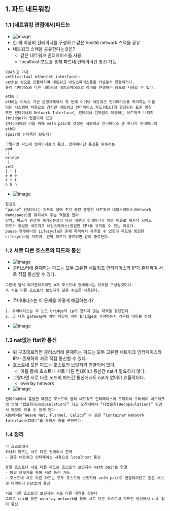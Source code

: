 ## 1. 파드 네트워킹
### 1.1 (네트워킹 관점에서)파드는
- ![image](https://github.com/user-attachments/assets/2d568bb3-5fed-4552-9cf9-eac40cffedc1)
- 한 개 이상의 컨테이너를 구성하고 같은 host와 network 스택을 공유
- 네트워크 스택을 공유한다는것은?
  - 같은 네트워크 인터페이스를 사용
  - localhost:포트를 통해 파드내 컨테이너간 통신 가능
```
이해하고 가자
veth(virtual ethernet interface):
veth는 쌍으로 만들어지며 네트워크 네임스페이스들을 터널로서 연결하거나,
물리 디바이스와 다른 네트워크 네임스페이스의 장비를 연결하는 용도로 사용할 수 있다.

eth0 :
eth0는 리눅스 기반 운영체제에서 첫 번째 이더넷 네트워크 인터페이스를 의미하는 이름
이는 시스템이 처음으로 감지한 네트워크 인터페이스 카드(NIC)에 할당되는 표준 명칭
모든 컨테이너의 Network Interface는 컨테이너 런타임이 제공하는 네트워크 브리지(bridge)와 연결되어 있고
컨테이너에선 이를 위해 veth pair로 생성된 네트워크 인터페이스 중 하나가 컨테이너의 eth다
(pair의 반대쪽은 브릿지)

그렇다면 파드내 컨테이너로의 통신, 컨테이너간 통신을 위해서는
pod
 |
bridge
 |
veth
| | |
e e e
t t t
h h h
```
- ![image](https://github.com/user-attachments/assets/1f6a4842-b07f-41f6-ba5a-ff225fed8982)
```
참고로
“pause” 컨테이너는 파드의 생애 주기 동안 동일한 네트워크 네임스페이스(Network Namespace)를 유지시켜 주는 역할을 한다.
만약, 파드가 완전히 제거되는것이 아닌 내부의 컨테이너가 어떤 이유로 재시작 되어도
파드가 동일한 네트워크 네임스페이스(동일한 IP)를 유지할 수 있는 이유다.
pause 컨테이너의 Lifecycle은 존재 목적에서 유추할 수 있듯이 파드와 동일한 Lifecycle을 가지며, 만약 파드가 종료되면 같이 종료된다.
```
### 1.2 서로 다른 호스트의 파드와 통신
- ![image](https://github.com/user-attachments/assets/1f13a4bb-6e12-42a6-b997-4a503adf315c)
- 클러스터에 존재하는 파드는 모두 고유한 네트워크 인터페이스와 IP가 존재하여 서로 직접 통신할 수 있다.
```
그런데 앞서 얘기한대로라면 n개 호스트내 컨테이너는 위처럼 구성될것이다.
즉 서로 다른 호스트의 브릿지가 같은 주소를 사용한다.
```
- 쿠버네티스는 이 문제를 어떻게 해결하는가?
```
1. 쿠버네티스는 각 노드 bridge의 ip가 겹치지 않는 대역을 할당한다.
2. 그 다음 gateway에 어떤 패킷이 어떤 bridge로 가야하는지 라우팅 테이블 정의
```
- ![image](https://github.com/user-attachments/assets/fa1a7267-43fe-4196-9137-4bbdf74405a0)

### 1.3 nat없는 flat한 통신
- 위 구조대로라면 클러스터에 존재하는 파드는 모두 고유한 네트워크 인터페이스와 IP가 존재하여 서로 직접 통신할 수 있다.
- 호스트내 모든 파드는 호스트의 브릿지와 연결되어 있다.
  - 이를 통해 호스트내 서로 다른 컨테이너 통신간 nat가 필요하지 않다.
- 그렇다면 서로 다른 노드의 파드간 통신에서도 nat가 없어야 효율적이다.
  - overlay network
- ![image](https://github.com/user-attachments/assets/6965b51c-201f-4623-b27b-27abf1994a99)
```
컨테이너에서 출발한 패킷은 호스트의 물리 네트워크 인터페이스에 도착하여 오버레이 네트워크에 의해 “캡슐화(Encapsulation)” 되고 도착지에서 “디캡슐화(Decapsulation)” 되면서 패킷이 흐를 수 있게 된다.
k8s에서는”Weave Net, Flannel, Calico” 와 같은 “Container Network Interface(CNI)”를 통해서 이를 구현한다.
``` 


### 1.4 정리
```
각 호스트에서
하나의 파드는 서로 다른 컨테이너 존재
- 같은 네트워크 인터페이스 사용으로 localhost 통신

동일 호스트내 서로 다른 파드는 호스트의 브릿지와 veth pair로 연결
- 동일 브릿지를 통해 서로 통신 가능
- 호스트내 서로 다른 파드는 모두 호스트의 브릿지와 veth pair로 연결되어있고 같은 서브넷 대역이니 nat없이 통신

서로 다른 호스트의 브릿지는 서로 다른 대역을 갖는다
그리고 cni를 통한 overlay network를 통해 서로 다른 호스트내 파드간 통신에서 nat 없이 통신
```
